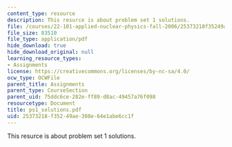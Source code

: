 ```yaml
---
content_type: resource
description: This resurce is about problem set 1 solutions.
file: /courses/22-101-applied-nuclear-physics-fall-2006/25373218f35249ae308e64e1abe6cc1f_ps1_solutions.pdf
file_size: 83510
file_type: application/pdf
hide_download: true
hide_download_original: null
learning_resource_types:
- Assignments
license: https://creativecommons.org/licenses/by-nc-sa/4.0/
ocw_type: OCWFile
parent_title: Assignments
parent_type: CourseSection
parent_uid: 75ddc6ce-282e-ff89-d8ac-49457a76f098
resourcetype: Document
title: ps1_solutions.pdf
uid: 25373218-f352-49ae-308e-64e1abe6cc1f
---
```

This resurce is about problem set 1 solutions.
